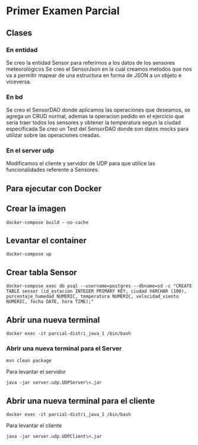 # Primer Examen Parcial

## Clases

### En entidad

Se creo la entidad Sensor para referirnos a los datos de los sensores meteorológicos
Se creo el SensorJson en la cual creamos metodos que nos va a permitir mapear de una estructura en forma de JSON a un objeto e viceversa.

### En bd

Se creo el SensorDAO donde aplicamos las operaciones que deseamos, se agrega un CRUD normal, ademas la operacion pedido en el ejercicio que seria traer todos los sensores y obtener la temperatura segun la ciudad especificada
Se creo un Test del SensorDAO donde son datos mocks para utilizar sobre las operaciones creadas.

### En el server udp

Modificamos el cliente y servidor de UDP para que utilice las funcionalidades referente a Sensores.

## Para ejecutar con Docker

## Crear la imagen

```console
docker-compose build --no-cache
```

## Levantar el container

```console
docker-compose up
```

## Crear tabla Sensor

```console
docker-compose exec db psql --username=postgres --dbname=sd -c "CREATE TABLE sensor (id_estacion INTEGER PRIMARY KEY, ciudad VARCHAR (100), porcentaje_humedad NUMERIC, temperatura NUMERIC, velocidad_viento NUMERIC, fecha DATE, hora TIME);"
```

## Abrir una nueva terminal

```console
docker exec -it parcial-distri_java_1 /bin/bash
```

### Abrir una nueva terminal para el Server

```console
mvn clean package
```

Para levantar el servidor

```console
java -jar server.udp.UDPServer\<.jar
```

## Abrir una nueva terminal para el cliente

```console
docker exec -it parcial-distri_java_1 /bin/bash
```

Para levantar el cliente

```console
java -jar server.udp.UDPClient\<.jar
```

